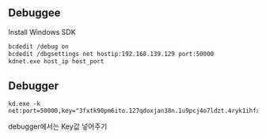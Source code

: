 ## Debuggee
Install Windows SDK
```bash
bcdedit /debug on
bcdedit /dbgsettings net hostip:192.168.139.129 port:50000
kdnet.exe host_ip host_port
```
## Debugger
```
kd.exe -k net:port=50000,key="3fxtk90pm6ito.127qdoxjan38n.1u9pcj4o7ldzt.4ryk1ihfxpgf"
```
debugger에서는 Key값 넣어주기
